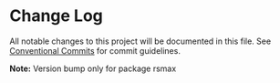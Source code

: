 # Change Log

All notable changes to this project will be documented in this file.
See [Conventional Commits](https://conventionalcommits.org) for commit guidelines.

**Note:** Version bump only for package rsmax
